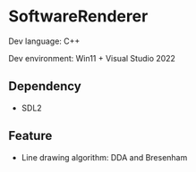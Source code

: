 # SoftwareRenderer

Dev language: C++

Dev environment: Win11 + Visual Studio 2022



## Dependency

- SDL2



## Feature

- Line drawing algorithm: DDA and Bresenham

